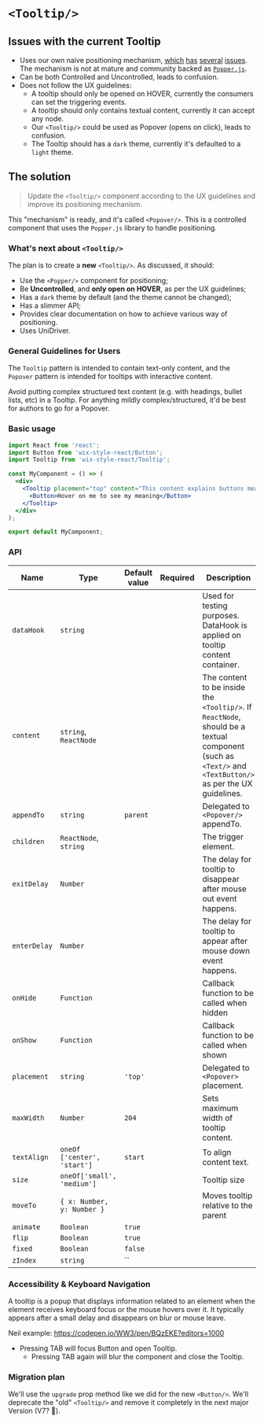 # `<Tooltip/>`

## Issues with the current Tooltip

- Uses our own naive positioning mechanism, [which](https://github.com/wix/wix-style-react/issues/2754) [has](https://github.com/wix/wix-style-react/issues/2596) [several](https://github.com/wix/wix-style-react/issues/2582) [issues](https://github.com/wix/wix-style-react/issues/2069). The mechanism is not at mature and community backed as [`Popper.js`](https://github.com/FezVrasta/popper.js).
- Can be both Controlled and Uncontrolled, leads to confusion.
- Does not follow the UX guidelines:
  - A tooltip should only be opened on HOVER, currently the consumers can set the triggering
    events.
  - A tooltip should only contains textual content, currently it can accept any node.
  - Our `<Tooltip/>` could be used as Popover (opens on click), leads to confusion.
  - The Tooltip should has a `dark` theme, currently it's defaulted to a `light` theme.

## The solution

> Update the `<Tooltip/>` component according to the UX guidelines and improve its positioning mechanism.

This "mechanism" is ready, and it's called `<Popover/>`. This is a controlled component that uses
the `Popper.js` library to handle positioning.

### What's next about `<Tooltip/>`

The plan is to create a **new** `<Tooltip/>`. As discussed, it should:

- Use the `<Popper/>` component for positioning;
- Be **Uncontrolled**, and **only open on HOVER**, as per the UX guidelines;
- Has a `dark` theme by default (and the theme cannot be changed);
- Has a slimmer API;
- Provides clear documentation on how to achieve various way of positioning.
- Uses UniDriver.

### General Guidelines for Users

The `Tooltip` pattern is intended to contain text-only content,
and the `Popover` pattern is intended for tooltips with interactive content.

Avoid putting complex structured text content (e.g. with headings, bullet lists, etc) in a Tooltip. For anything mildly complex/structured, it'd be best for authors to go for a Popover.

### Basic usage

```jsx
import React from 'react';
import Button from 'wix-style-react/Button';
import Tooltip from 'wix-style-react/Tooltip';

const MyComponent = () => (
  <div>
    <Tooltip placement="top" content="This content explains buttons meaning.">
      <Button>Hover on me to see my meaning</Button>
    </Tooltip>
  </div>
);

export default MyComponent;
```

### API

| Name         | Type                        | Default value | Required | Description                                                                                                                                               |
| ------------ | --------------------------- | ------------- | -------- | --------------------------------------------------------------------------------------------------------------------------------------------------------- |
| `dataHook`   | `string`                    |               |          | Used for testing purposes. DataHook is applied on tooltip content container.                                                                              |
| `content`    | `string`, `ReactNode`       |               |          | The content to be inside the `<Tooltip/>`. If `ReactNode`, should be a textual component (such as `<Text/>` and `<TextButton/>` as per the UX guidelines. |
| `appendTo`   | `string`                    | `parent`      |          | Delegated to `<Popover/>` appendTo.                                                                                                                       |
| `children`   | `ReactNode`, `string`       |               |          | The trigger element.                                                                                                                                      |
| `exitDelay`  | `Number`                    |               |          | The delay for tooltip to disappear after mouse out event happens.                                                                                         |
| `enterDelay` | `Number`                    |               |          | The delay for tooltip to appear after mouse down event happens.                                                                                           |
| `onHide`     | `Function`                  |               |          | Callback function to be called when hidden                                                                                                                |
| `onShow`     | `Function`                  |               |          | Callback function to be called when shown                                                                                                                 |
| `placement`  | `string`                    | `'top'`       |          | Delegated to `<Popover>` placement.                                                                                                                       |
| `maxWidth`   | `Number`                    | `204`         |          | Sets maximum width of tooltip content.                                                                                                                    |
| `textAlign`  | `oneOf ['center', 'start']` | `start`       |          | To align content text.                                                                                                                                    |
| `size`       | `oneOf['small', 'medium']`  |               |          | Tooltip size                                                                                                                                               |
| `moveTo`     | `{ x: Number, y: Number }`  |               |          | Moves tooltip relative to the parent                                                                                                                      |
| `animate`    | `Boolean`                   | `true`        |          |                                                                                                                                                           |
| `flip`       | `Boolean`                   | `true`        |          |                                                                                                                                                           |
| `fixed`      | `Boolean`                   | `false`       |          |                                                                                                                                                           |
| `zIndex`     | `string`                    | ``            |

### Accessibility & Keyboard Navigation

A tooltip is a popup that displays information related to an element when the element receives keyboard focus or the mouse hovers over it. It typically appears after a small delay and disappears on blur or mouse leave.

Neil example: https://codepen.io/WW3/pen/BQzEKE?editors=1000

- Pressing TAB will focus Button and open Tooltip.
  - Pressing TAB again will blur the component and close the Tooltip.

### Migration plan

We'll use the `upgrade` prop method like we did for the new `<Button/>`. We'll deprecate the "old" `<Tooltip/>` and remove it completely in the next major Version (V7? 🙏).
